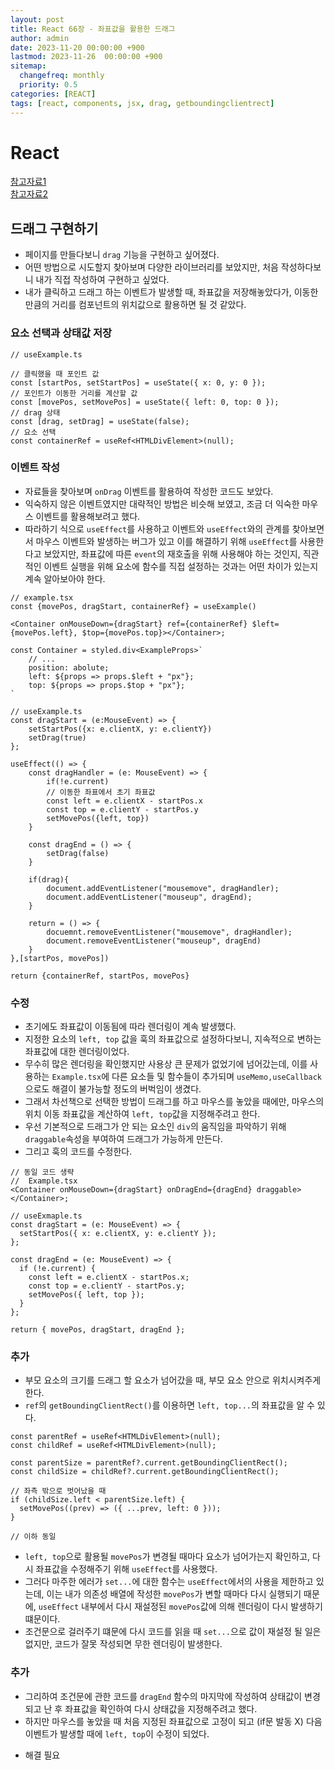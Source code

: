 ```yaml
---
layout: post
title: React 66장 - 좌표값을 활용한 드래그
author: admin
date: 2023-11-20 00:00:00 +900
lastmod: 2023-11-26  00:00:00 +900
sitemap:
  changefreq: monthly
  priority: 0.5
categories: [REACT]
tags: [react, components, jsx, drag, getboundingclientrect]
---
```


# React

[참고자료1](https://space-rumi.tistory.com/36)<br>
[참고자료2](https://jang8584.tistory.com/287)<br>

## 드래그 구현하기

- 페이지를 만들다보니 `drag` 기능을 구현하고 싶어졌다.
- 어떤 방법으로 시도할지 찾아보며 다양한 라이브러리를 보았지만, 처음 작성하다보니 내가 직접 작성하여 구현하고 싶었다.
- 내가 클릭하고 드래그 하는 이벤트가 발생할 때, 좌표값을 저장해놓았다가, 이동한 만큼의 거리를 컴포넌트의 위치값으로 활용하면 될 것 같았다.

### 요소 선택과 상태값 저장

```tsx
// useExample.ts

// 클릭했을 때 포인트 값
const [startPos, setStartPos] = useState({ x: 0, y: 0 });
// 포인트가 이동한 거리를 계산할 값
const [movePos, setMovePos] = useState({ left: 0, top: 0 });
// drag 상태
const [drag, setDrag] = useState(false);
// 요소 선택
const containerRef = useRef<HTMLDivElement>(null);
```

### 이벤트 작성

- 자료들을 찾아보며 `onDrag` 이벤트를 활용하여 작성한 코드도 보았다.
- 익숙하지 않은 이벤트였지만 대략적인 방법은 비슷해 보였고, 조금 더 익숙한 마우스 이벤트를 활용해보려고 했다.
- 따라하기 식으로 `useEffect`를 사용하고 이벤트와 `useEffect`와의 관계를 찾아보면서 마우스 이벤트와 발생하는 버그가 있고 이를 해결하기 위해 `useEffect`를 사용한다고 보았지만, 좌표값에 따른 `event`의 재호출을 위해 사용해야 하는 것인지, 직관적인 이벤트 실행을 위해 요소에 함수를 직접 설정하는 것과는 어떤 차이가 있는지 계속 알아보아야 한다.

```tsx
// example.tsx
const {movePos, dragStart, containerRef} = useExample()

<Container onMouseDown={dragStart} ref={containerRef} $left={movePos.left}, $top={movePos.top}></Container>;

const Container = styled.div<ExampleProps>`
    // ...
    position: abolute;
    left: ${props => props.$left + "px"};
    top: ${props => props.$top + "px"};
`

// useExample.ts
const dragStart = (e:MouseEvent) => {
    setStartPos({x: e.clientX, y: e.clientY})
    setDrag(true)
};

useEffect(() => {
    const dragHandler = (e: MouseEvent) => {
        if(!e.current)
        // 이동한 좌표에서 초기 좌표값
        const left = e.clientX - startPos.x
        const top = e.clientY - startPos.y
        setMovePos({left, top})
    }

    const dragEnd = () => {
        setDrag(false)
    }

    if(drag){
        document.addEventListener("mousemove", dragHandler);
        document.addEventListener("mouseup", dragEnd);
    }

    return = () => {
        docuemnt.removeEventListener("mousemove", dragHandler);
        document.removeEventListener("mouseup", dragEnd)
    }
},[startPos, movePos])

return {containerRef, startPos, movePos}
```

### 수정

- 초기에도 좌표값이 이동됨에 따라 렌더링이 계속 발생했다.
- 지정한 요소의 `left, top` 값을 훅의 좌표값으로 설정하다보니, 지속적으로 변하는 좌표값에 대한 렌더링이었다.
- 무수히 많은 렌더링을 확인했지만 사용상 큰 문제가 없었기에 넘어갔는데, 이를 사용하는 `Example.tsx`에 다른 요소들 및 함수들이 추가되며 `useMemo,useCallback`으로도 해결이 불가능할 정도의 버벅임이 생겼다.
- 그래서 차선책으로 선택한 방법이 드래그를 하고 마우스를 놓았을 때에만, 마우스의 위치 이동 좌표값을 계산하여 `left, top`값을 지정해주려고 한다.
- 우선 기본적으로 드래그가 안 되는 요소인 `div`의 움직임을 파악하기 위해 `draggable`속성을 부여하여 드래그가 가능하게 만든다.
- 그리고 훅의 코드를 수정한다.

```tsx
// 동일 코드 생략
//  Example.tsx
<Container onMouseDown={dragStart} onDragEnd={dragEnd} draggable></Container>;

// useExmaple.ts
const dragStart = (e: MouseEvent) => {
  setStartPos({ x: e.clientX, y: e.clientY });
};

const dragEnd = (e: MouseEvent) => {
  if (!e.current) {
    const left = e.clientX - startPos.x;
    const top = e.clientY - startPos.y;
    setMovePos({ left, top });
  }
};

return { movePos, dragStart, dragEnd };
```

### 추가

- 부모 요소의 크기를 드래그 할 요소가 넘어갔을 때, 부모 요소 안으로 위치시켜주게 한다.
- `ref`의 `getBoundingClientRect()`를 이용하면 `left, top...`의 좌표값을 알 수 있다.

```tsx
const parentRef = useRef<HTMLDivElement>(null);
const childRef = useRef<HTMLDivElement>(null);

const parentSize = parentRef?.current.getBoundingClientRect();
const childSize = childRef?.current.getBoundingClientRect();

// 좌측 밖으로 벗어났을 때
if (childSize.left < parentSize.left) {
  setMovePos((prev) => ({ ...prev, left: 0 }));
}

// 이하 동일
```

- `left, top`으로 활용될 `movePos`가 변경될 때마다 요소가 넘어가는지 확인하고, 다시 좌표값을 수정해주기 위해 `useEffect`를 사용했다.
- 그러다 마주한 에러가 `set...`에 대한 함수는 `useEffect`에서의 사용을 제한하고 있는데, 이는 내가 의존성 배열에 작성한 `movePos`가 변할 때마다 다시 실행되기 때문에, `useEffect` 내부에서 다시 재설정된 `movePos`값에 의해 렌더링이 다시 발생하기 떄문이다.
- 조건문으로 걸러주기 떄문에 다시 코드를 읽을 때 `set...`으로 값이 재설정 될 일은 없지만, 코드가 잘못 작성되면 무한 렌더링이 발생한다.

### 추가

- 그리하여 조건문에 관한 코드를 `dragEnd` 함수의 마지막에 작성하여 상태값이 변경되고 난 후 좌표값을 확인하여 다시 상태값을 지정해주려고 했다.
- 하지만 마우스를 놓았을 때 처음 지정된 좌표값으로 고정이 되고 (if문 발동 X) 다음 이벤트가 발생할 때에 `left, top`이 수정이 되었다.

* 해결 필요
